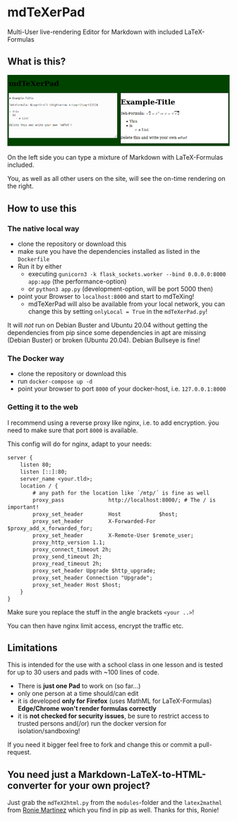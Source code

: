 # mdTeXerPad
Multi-User live-rendering Editor for Markdown with included LaTeX-Formulas

## What is this?

![Screenshot of mdTeXerPad](mdTeXerPad.png)

On the left side you can type a mixture of Markdown with LaTeX-Formulas included.

You, as well as all other users on the site, will see the on-time rendering on the right.

## How to use this

### The native local way

- clone the repository or download this
- make sure you have the dependencies installed as listed in the `Dockerfile`
- Run it by either
    - executing `gunicorn3 -k flask_sockets.worker --bind 0.0.0.0:8000 app:app` (the performance-option)
    - or `python3 app.py` (development-option, will be port 5000 then)
- point your Browser to `localhost:8000` and start to mdTeXing!
    - mdTeXerPad will also be available from your local network, you can change this by setting `onlyLocal = True` in the `mdTeXerPad.py`!

It will _not_ run on Debian Buster and Ubuntu 20.04 without getting the dependencies from pip since some dependencies in apt are missing (Debian Buster) or broken (Ubuntu 20.04). Debian Bullseye is fine!

### The Docker way

- clone the repository or download this
- run `docker-compose up -d`
- point your browser to port `8000` of your docker-host, i.e. `127.0.0.1:8000`

### Getting it to the web

I recommend using a reverse proxy like nginx, i.e. to add encryption. ýou need to make sure that port `8000` is available.

This config will do for nginx, adapt to your needs:

```
server {
    listen 80;
    listen [::]:80;
    server_name <your.tld>;
    location / {
        # any path for the location like ´/mtp/´ is fine as well
        proxy_pass              http://localhost:8000/; # The / is important!
        proxy_set_header        Host            $host;
        proxy_set_header        X-Forwarded-For $proxy_add_x_forwarded_for;
        proxy_set_header        X-Remote-User $remote_user;
        proxy_http_version 1.1;
        proxy_connect_timeout 2h;
        proxy_send_timeout 2h;
        proxy_read_timeout 2h;
        proxy_set_header Upgrade $http_upgrade;
        proxy_set_header Connection "Upgrade";
        proxy_set_header Host $host;
    }
}
```

Make sure you replace the stuff in the angle brackets `<your ..>`!

You can then have nginx limit access, encrypt the traffic etc.

## Limitations

This is intended for the use with a school class in one lesson and is tested for up to 30 users and pads with ~100 lines of code.

- There is **just one Pad** to work on (so far...)
- only one person at a time should/can edit
- it is developed **only for Firefox** (uses MathML for LaTeX-Formulas) **Edge/Chrome won't render formulas correctly**
- it is **not checked for security issues**, be sure to restrict access to trusted persons and(/or) run the docker version for isolation/sandboxing!

If you need it bigger feel free to fork and change this or commit a pull-request.

## You need just a Markdown-LaTeX-to-HTML-converter for your own project?

Just grab the `mdTeX2html.py` from the `modules`-folder and the `latex2mathml` from [Ronie Martinez](https://github.com/roniemartinez/latex2mathml) which you find in pip as well. Thanks for this, Ronie!
